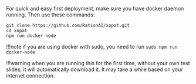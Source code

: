 For quick and easy first deployment, make sure you have docker daemon running. Then use these commands:
```
git clone https://github.com/RationAI/xopat.git
cd xopat
npm run docker-node
```

!!!note
    if you are using docker with sudo, you need to run ```sudo npm run docker-node```

!!!warning
    when you are running this for the first time, without your own test slides, it will automatically download it. It may take a while based on your internet connection.
